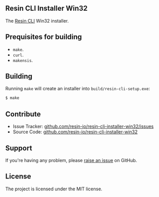 Resin CLI Installer Win32
-------------------------

The [Resin CLI](https://github.com/resin-io/resin-cli) Win32 installer.

Prequisites for building
------------------------

- `make`.
- `curl`.
- `makensis`.

Building
--------

Running `make` will create an installer into `build/resin-cli-setup.exe`:

```sh
$ make
```

Contribute
----------

- Issue Tracker: [github.com/resin-io/resin-cli-installer-win32/issues](https://github.com/resin-io/resin-cli-installer-win32/issues)
- Source Code: [github.com/resin-io/resin-cli-installer-win32](https://github.com/resin-io/resin-cli-installer-win32)

Support
-------

If you're having any problem, please [raise an issue](https://github.com/resin-io/resin-cli-installer-win32/issues/new) on GitHub.

License
-------

The project is licensed under the MIT license.
